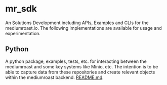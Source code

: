 # mr_sdk
An Solutions Development including APIs, Examples and CLIs for the mediumroast.io.  The following implementations are available for usage and experimentation.

## Python
A python package, examples, tests, etc. for interacting between the mediumroast and some key systems like Minio, etc.  The intention is to be able to capture data from these repositories and create relevant objects within the mediumroast backend. [README.md](https://github.com/mediumroast/mr_sdk/tree/main/python).
